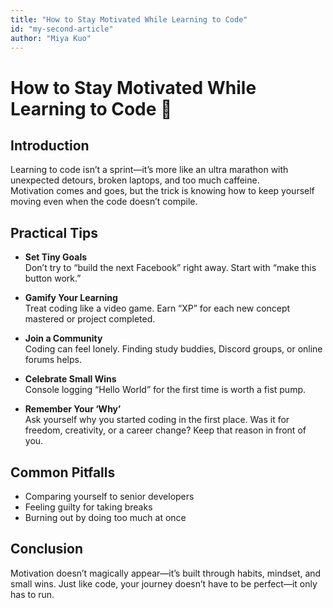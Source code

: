 ```yaml
---
title: "How to Stay Motivated While Learning to Code"
id: "my-second-article"
author: "Miya Kuo"
---
```


# How to Stay Motivated While Learning to Code 🚀

## Introduction

Learning to code isn’t a sprint—it’s more like an ultra marathon with unexpected detours, broken laptops, and too much caffeine.<br>
Motivation comes and goes, but the trick is knowing how to keep yourself moving even when the code doesn’t compile.

## Practical Tips

- **Set Tiny Goals**  
  Don’t try to “build the next Facebook” right away. Start with “make this button work.”

- **Gamify Your Learning**  
  Treat coding like a video game. Earn “XP” for each new concept mastered or project completed.

- **Join a Community**  
  Coding can feel lonely. Finding study buddies, Discord groups, or online forums helps.

- **Celebrate Small Wins**  
  Console logging “Hello World” for the first time is worth a fist pump.

- **Remember Your ‘Why’**  
  Ask yourself why you started coding in the first place. Was it for freedom, creativity, or a career change? Keep that reason in front of you.

## Common Pitfalls

- Comparing yourself to senior developers
- Feeling guilty for taking breaks
- Burning out by doing too much at once

## Conclusion

Motivation doesn’t magically appear—it’s built through habits, mindset, and small wins. Just like code, your journey doesn’t have to be perfect—it only has to run.
